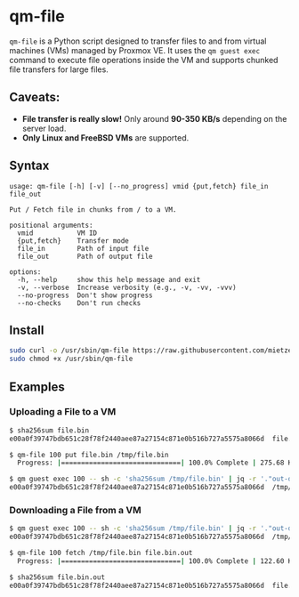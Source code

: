 # qm-file

`qm-file` is a Python script designed to transfer files to and from virtual machines (VMs) managed by Proxmox VE. It uses the `qm guest exec` command to execute file operations inside the VM and supports chunked file transfers for large files.

## Caveats:

- **File transfer is really slow!** Only around **90-350 KB/s** depending on the server load.
- **Only Linux and FreeBSD VMs** are supported.

## Syntax
```
usage: qm-file [-h] [-v] [--no_progress] vmid {put,fetch} file_in file_out

Put / Fetch file in chunks from / to a VM.

positional arguments:
  vmid           VM ID
  {put,fetch}    Transfer mode
  file_in        Path of input file
  file_out       Path of output file

options:
  -h, --help     show this help message and exit
  -v, --verbose  Increase verbosity (e.g., -v, -vv, -vvv)
  --no-progress  Don't show progress
  --no-checks    Don't run checks
```

## Install

```bash
sudo curl -o /usr/sbin/qm-file https://raw.githubusercontent.com/mietzen/proxmox-qm-file/refs/heads/main/qm-file
sudo chmod +x /usr/sbin/qm-file
```

## Examples

### Uploading a File to a VM
```bash
$ sha256sum file.bin
e00a0f39747bdb651c28f78f2440aee87a27154c871e0b516b727a5575a8066d  file.bin

$ qm-file 100 put file.bin /tmp/file.bin
  Progress: |==============================| 100.0% Complete | 275.68 KB/s

$ qm guest exec 100 -- sh -c 'sha256sum /tmp/file.bin' | jq -r '."out-data"'
e00a0f39747bdb651c28f78f2440aee87a27154c871e0b516b727a5575a8066d  /tmp/file.bin
```

### Downloading a File from a VM
```bash
$ qm guest exec 100 -- sh -c 'sha256sum /tmp/file.bin' | jq -r '."out-data"'
e00a0f39747bdb651c28f78f2440aee87a27154c871e0b516b727a5575a8066d  /tmp/file.bin

$ qm-file 100 fetch /tmp/file.bin file.bin.out
  Progress: |==============================| 100.0% Complete | 122.60 KB/s

$ sha256sum file.bin.out
e00a0f39747bdb651c28f78f2440aee87a27154c871e0b516b727a5575a8066d  file.bin.out
```
